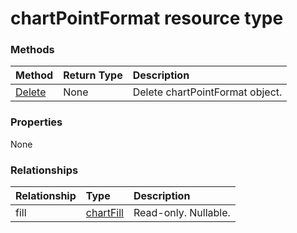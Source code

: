# chartPointFormat resource type




### Methods

| Method		   | Return Type	|Description|
|:---------------|:--------|:----------|
|[Delete](../api/chartpointformat_delete.md) | None |Delete chartPointFormat object. |

### Properties
None

### Relationships
| Relationship | Type	|Description|
|:---------------|:--------|:----------|
|fill|[chartFill](chartfill.md)| Read-only. Nullable.|

<!-- uuid: 8fcb5dbc-d5aa-4681-8e31-b001d5168d79
2015-10-25 14:57:30 UTC -->
<!-- {
  "type": "#page.annotation",
  "description": "chartPointFormat resource",
  "keywords": "",
  "section": "documentation",
  "tocPath": ""
}-->